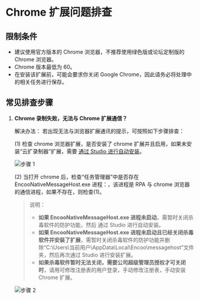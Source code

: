 # Chrome 扩展问题排查

## 限制条件

- 建议使用官方版本的 Chrome 浏览器，不推荐使用绿色版或论坛定制版的 Chrome 浏览器。
- Chrome 版本最低为 60。
- 在安装该扩展前，可能会要求你关闭 Google Chrome，因此请务必将处理中的相关任务进行保存。

## 常见排查步骤

1. **Chrome 录制失败，无法与 Chrome 扩展通信？**

    解决办法： 若出现无法与浏览器扩展通讯的提示，可按照如下步骤排查：

    (1) 检查 chrome 浏览器扩展，是否安装了 chrome 扩展并且启用，如果未安装“云扩录制器”扩展，需要 [通过 Studio 进行自动安装](./../../../Studio/Extensions/ChromeExtension.md)。

    ![步骤 1](https://docimages.blob.core.chinacloudapi.cn/images/troubleshoot/chrome0120220506.png)

    (2) 当打开 chrome 后，检查“任务管理器”中是否存在 EncooNativeMessageHost.exe 进程：，该进程是 RPA 与 chrome 浏览器的通信进程，如果不存在，则检查(1)。

    > 说明：
    >
    > - **如果 EncooNativeMessageHost.exe 进程未启动**，需暂时关闭杀毒软件的防护功能，然后 通过 Studio 进行自动安装。
    > - **如果 EncooNativeMessageHost.exe 进程未启动且已经关闭杀毒软件并安装了扩展**，需暂时关闭杀毒软件的防护功能并删除“C:\Users\当前用户\AppData\Local\Encoo\messagehost”文件夹，然后再次通过 Studio 进行安装扩展。
    > - **如果杀毒软件暂时无法关闭，需要公司超级管理员授权才可关闭时**，请用可修改注册表的用户登录，手动修改注册表，手动安装 Chrome 扩展。

    ![步骤 2](https://docimages.blob.core.chinacloudapi.cn/images/troubleshoot/chrome0220220506.png)
